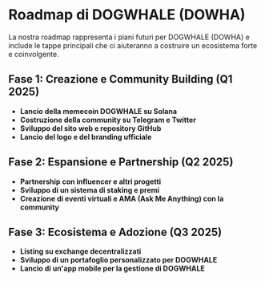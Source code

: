 # Roadmap di DOGWHALE (DOWHA)

La nostra roadmap rappresenta i piani futuri per DOGWHALE (DOWHA) e include le tappe principali che ci aiuteranno a costruire un ecosistema forte e coinvolgente.

## Fase 1: Creazione e Community Building (Q1 2025)
- **Lancio della memecoin DOGWHALE su Solana**
- **Costruzione della community su Telegram e Twitter**
- **Sviluppo del sito web e repository GitHub**
- **Lancio del logo e del branding ufficiale**

## Fase 2: Espansione e Partnership (Q2 2025)
- **Partnership con influencer e altri progetti**
- **Sviluppo di un sistema di staking e premi**
- **Creazione di eventi virtuali e AMA (Ask Me Anything) con la community**
  
## Fase 3: Ecosistema e Adozione (Q3 2025)
- **Listing su exchange decentralizzati**
- **Sviluppo di un portafoglio personalizzato per DOGWHALE**
- **Lancio di un'app mobile per la gestione di DOGWHALE**
